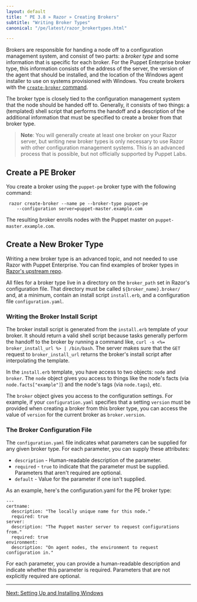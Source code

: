 ```yaml
---
layout: default
title: " PE 3.8 » Razor » Creating Brokers"
subtitle: "Writing Broker Types"
canonical: "/pe/latest/razor_brokertypes.html"

---
```


Brokers are responsible for handing a node off to a configuration
management system, and consist of two parts: a *broker type* and some
information that is specific for each broker. For the Puppet Enterprise
broker type, this information consists of the address of the server, the
version of the agent that should be installed, and the location of the
Windows agent installer to use on systems provisioned with Windows. You
create brokers with the
[`create-broker` command](https://github.com/puppetlabs/razor-server/blob/master/doc/api.md).

The broker type is closely tied to the configuration management system that
the node should be handed off to. Generally, it consists of two things: a
(templated) shell script that performs the handoff and a description of the
additional information that must be specified to create a broker from that
broker type.

>**Note**: You will generally create at least one broker on your Razor server,
but writing new broker types is only necessary to use Razor with other
configuration management systems. This is an advanced process that is possible, but not officially supported by Puppet Labs.

## Create a PE Broker

You create a broker using the `puppet-pe` broker type with the following command:

     razor create-broker --name pe --broker-type puppet-pe
        --configuration server=puppet-master.example.com

The resulting broker enrolls nodes with the Puppet master on
`puppet-master.example.com`.

## Create a New Broker Type

Writing a new broker type is an advanced topic, and not needed to use Razor
with Puppet Enterprise. You can find examples of broker types in
[Razor's upstream repo](https://github.com/puppetlabs/razor-server/tree/master/brokers).

All files for a broker type live in a directory on the `broker_path` set in
Razor's configuration file. That directory must be called
`${broker_name}.broker/` and, at a minimum, contain an install script
`install.erb`, and a configuration file `configuration.yaml`.

### Writing the Broker Install Script

The broker install script is generated from the `install.erb` template of
your broker. It should return a valid shell script because tasks generally
perform the handoff to the broker by running a command like, `curl -s <%=
broker_install_url %> | /bin/bash`. The server makes sure that the `GET`
request to `broker_install_url` returns the broker's install script after
interpolating the template.

In the `install.erb` template, you have access to two objects: `node` and
`broker`. The `node` object gives you access to things like the node's
facts (via `node.facts["example"]`) and the node's tags (via `node.tags`), etc.

The `broker` object gives you access to the configuration settings. For
example, if your `configuration.yaml` specifies that a setting `version`
must be provided when creating a broker from this broker type, you can
access the value of `version` for the current broker as `broker.version`.

### The Broker Configuration File

The `configuration.yaml` file indicates what parameters can be supplied for any given broker type. For each parameter, you can supply these attributes:

* `description` - Human-readable description of the parameter.
* `required` - `true` to indicate that the parameter must be supplied. Parameters that aren't required are optional.
* `default` - Value for the parameter if one isn't supplied.

As an example, here's the configuration.yaml for the PE broker type:

    ---
    certname:
      description: "The locally unique name for this node."
      required: true
    server:
      description: "The Puppet master server to request configurations from."
      required: true
    environment:
      description: "On agent nodes, the environment to request configuration in."

For each parameter, you can provide a human-readable description and
indicate whether this parameter is required. Parameters that are not
explicitly required are optional.


* * *


[Next: Setting Up and Installing Windows](./razor_windows.html)
